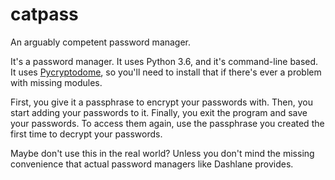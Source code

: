 # catpass
An arguably competent password manager.

It's a password manager.
It uses Python 3.6, and it's command-line based.
It uses <a href="https://pypi.org/project/pycryptodome/">Pycryptodome</a>, so you'll need to install that if there's ever a problem with missing modules.

First, you give it a passphrase to encrypt your passwords with.
Then, you start adding your passwords to it.
Finally, you exit the program and save your passwords.
To access them again, use the passphrase you created the first time to decrypt your passwords.

Maybe don't use this in the real world?
Unless you don't mind the missing convenience that actual password managers like Dashlane provides.
